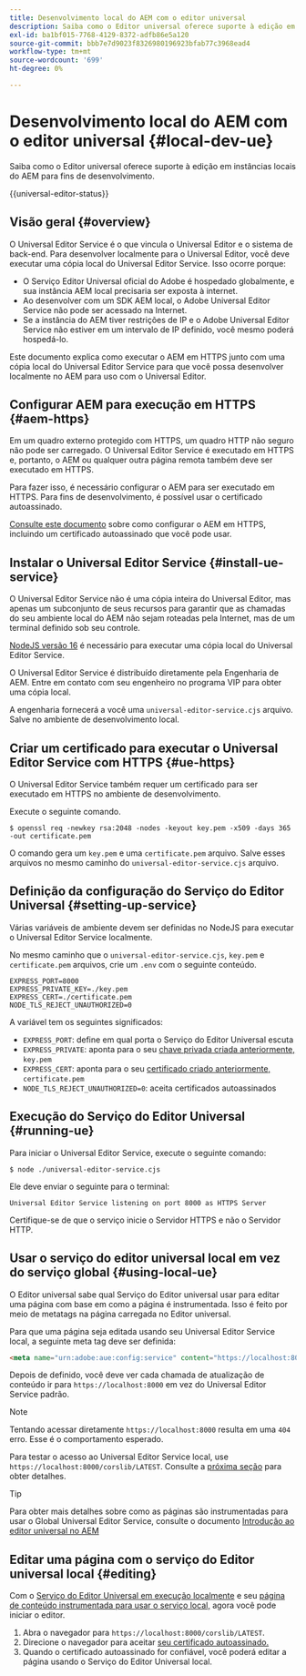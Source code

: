 ```yaml
---
title: Desenvolvimento local do AEM com o editor universal
description: Saiba como o Editor universal oferece suporte à edição em instâncias locais do AEM para fins de desenvolvimento.
exl-id: ba1bf015-7768-4129-8372-adfb86e5a120
source-git-commit: bbb7e7d9023f8326980196923bfab77c3968ead4
workflow-type: tm+mt
source-wordcount: '699'
ht-degree: 0%

---
```



# Desenvolvimento local do AEM com o editor universal {#local-dev-ue}

Saiba como o Editor universal oferece suporte à edição em instâncias locais do AEM para fins de desenvolvimento.

{{universal-editor-status}}

## Visão geral {#overview}

O Universal Editor Service é o que vincula o Universal Editor e o sistema de back-end. Para desenvolver localmente para o Universal Editor, você deve executar uma cópia local do Universal Editor Service. Isso ocorre porque:

* O Serviço Editor Universal oficial do Adobe é hospedado globalmente, e sua instância AEM local precisaria ser exposta à internet.
* Ao desenvolver com um SDK AEM local, o Adobe Universal Editor Service não pode ser acessado na Internet.
* Se a instância do AEM tiver restrições de IP e o Adobe Universal Editor Service não estiver em um intervalo de IP definido, você mesmo poderá hospedá-lo.

Este documento explica como executar o AEM em HTTPS junto com uma cópia local do Universal Editor Service para que você possa desenvolver localmente no AEM para uso com o Universal Editor.

## Configurar AEM para execução em HTTPS {#aem-https}

Em um quadro externo protegido com HTTPS, um quadro HTTP não seguro não pode ser carregado. O Universal Editor Service é executado em HTTPS e, portanto, o AEM ou qualquer outra página remota também deve ser executado em HTTPS.

Para fazer isso, é necessário configurar o AEM para ser executado em HTTPS. Para fins de desenvolvimento, é possível usar o certificado autoassinado.

[Consulte este documento](https://experienceleague.adobe.com/docs/experience-manager-learn/foundation/security/use-the-ssl-wizard.html?lang=pt-BR) sobre como configurar o AEM em HTTPS, incluindo um certificado autoassinado que você pode usar.

## Instalar o Universal Editor Service {#install-ue-service}

O Universal Editor Service não é uma cópia inteira do Universal Editor, mas apenas um subconjunto de seus recursos para garantir que as chamadas do seu ambiente local do AEM não sejam roteadas pela Internet, mas de um terminal definido sob seu controle.

[NodeJS versão 16](https://nodejs.org/en/download/releases) é necessário para executar uma cópia local do Universal Editor Service.

O Universal Editor Service é distribuído diretamente pela Engenharia de AEM. Entre em contato com seu engenheiro no programa VIP para obter uma cópia local.

A engenharia fornecerá a você uma `universal-editor-service.cjs` arquivo. Salve no ambiente de desenvolvimento local.

## Criar um certificado para executar o Universal Editor Service com HTTPS {#ue-https}

O Universal Editor Service também requer um certificado para ser executado em HTTPS no ambiente de desenvolvimento.

Execute o seguinte comando.

```text
$ openssl req -newkey rsa:2048 -nodes -keyout key.pem -x509 -days 365 -out certificate.pem
```

O comando gera um `key.pem` e uma `certificate.pem` arquivo. Salve esses arquivos no mesmo caminho do `universal-editor-service.cjs` arquivo.

## Definição da configuração do Serviço do Editor Universal {#setting-up-service}

Várias variáveis de ambiente devem ser definidas no NodeJS para executar o Universal Editor Service localmente.

No mesmo caminho que o `universal-editor-service.cjs`, `key.pem` e `certificate.pem` arquivos, crie um `.env` com o seguinte conteúdo.

```text
EXPRESS_PORT=8000
EXPRESS_PRIVATE_KEY=./key.pem
EXPRESS_CERT=./certificate.pem
NODE_TLS_REJECT_UNAUTHORIZED=0
```

A variável tem os seguintes significados:

* `EXPRESS_PORT`: define em qual porta o Serviço do Editor Universal escuta
* `EXPRESS_PRIVATE`: aponta para o seu [chave privada criada anteriormente,](#ue-https) `key.pem`
* `EXPRESS_CERT`: aponta para o seu [certificado criado anteriormente,](#ue-https) `certificate.pem`
* `NODE_TLS_REJECT_UNAUTHORIZED=0`: aceita certificados autoassinados

## Execução do Serviço do Editor Universal {#running-ue}

Para iniciar o Universal Editor Service, execute o seguinte comando:

```text
$ node ./universal-editor-service.cjs
```

Ele deve enviar o seguinte para o terminal:

```text
Universal Editor Service listening on port 8000 as HTTPS Server
```

Certifique-se de que o serviço inicie o Servidor HTTPS e não o Servidor HTTP.

## Usar o serviço do editor universal local em vez do serviço global {#using-local-ue}

O Editor universal sabe qual Serviço do Editor universal usar para editar uma página com base em como a página é instrumentada. Isso é feito por meio de metatags na página carregada no Editor universal.

Para que uma página seja editada usando seu Universal Editor Service local, a seguinte meta tag deve ser definida:

```html
<meta name="urn:adobe:aue:config:service" content="https://localhost:8000">
```

Depois de definido, você deve ver cada chamada de atualização de conteúdo ir para `https://localhost:8000` em vez do Universal Editor Service padrão.

>[!NOTE]
>
>Tentando acessar diretamente `https://localhost:8000` resulta em uma `404` erro. Esse é o comportamento esperado.
>
>Para testar o acesso ao Universal Editor Service local, use `https://localhost:8000/corslib/LATEST`. Consulte a [próxima seção](#editing) para obter detalhes.

>[!TIP]
>
>Para obter mais detalhes sobre como as páginas são instrumentadas para usar o Global Universal Editor Service, consulte o documento [Introdução ao editor universal no AEM](/help/implementing/universal-editor/getting-started.md#instrument-page)

## Editar uma página com o serviço do Editor universal local {#editing}

Com o [Serviço do Editor Universal em execução localmente](#running-ue) e seu [página de conteúdo instrumentada para usar o serviço local,](#using-loca-ue) agora você pode iniciar o editor.

1. Abra o navegador para `https://localhost:8000/corslib/LATEST`.
1. Direcione o navegador para aceitar [seu certificado autoassinado.](#ue-https)
1. Quando o certificado autoassinado for confiável, você poderá editar a página usando o Serviço do Editor Universal local.
